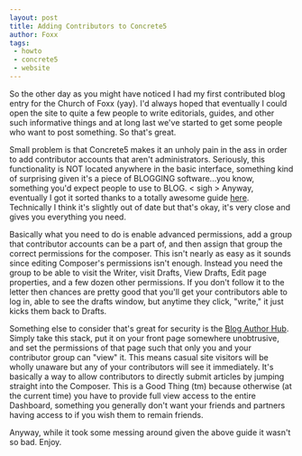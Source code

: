 ```yaml
---
layout: post
title: Adding Contributors to Concrete5
author: Foxx
tags:
 - howto
 - concrete5
 - website
---
```

So the other day as you might have noticed I had my first contributed blog entry for the Church of Foxx (yay).  I'd always hoped that eventually I could open the site to quite a few people to write editorials, guides, and other such informative things and at long last we've started to get some people who want to post something.  So that's great.

Small problem is that Concrete5 makes it an unholy pain in the ass in order to add contributor accounts that aren't administrators.  Seriously, this functionality is NOT located anywhere in the basic interface, something kind of surprising given it's a piece of BLOGGING software...you know, something you'd expect people to use to BLOG.  < sigh > Anyway, eventually I got it sorted thanks to a totally awesome guide [here](http://skybluesofa.com/blog/configuring-concrete5-composer-advanced-permissions/).  Technically I think it's slightly out of date but that's okay, it's very close and gives you everything you need.

Basically what you need to do is enable advanced permissions, add a group that contributor accounts can be a part of, and then assign that group the correct permissions for the composer.  This isn't nearly as easy as it sounds since editing Composer's permissions isn't enough.  Instead you need the group to be able to visit the Writer, visit Drafts, View Drafts, Edit page properties, and a few dozen other permissions.  If you don't follow it to the letter then chances are pretty good that you'll get your contributors able to log in, able to see the drafts window, but anytime they click, "write," it just kicks them back to Drafts.

Something else to consider that's great for security is the [Blog Author Hub](http://www.concrete5.org/marketplace/addons/blog-author-hub/).  Simply take this stack, put it on your front page somewhere unobtrusive, and set the permissions of that page such that only you and your contributor group can "view" it.  This means casual site visitors will be wholly unaware but any of your contributors will see it immediately.  It's basically a way to allow contributors to directly submit articles by jumping straight into the Composer.  This is a Good Thing (tm) because otherwise (at the current time) you have to provide full view access to the entire Dashboard, something you generally don't want your friends and partners having access to if you wish them to remain friends.

Anyway, while it took some messing around given the above guide it wasn't so bad.  Enjoy.
